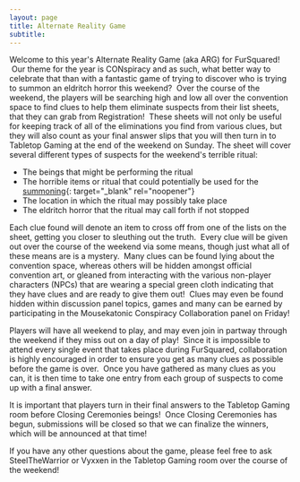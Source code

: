 ```yaml
---
layout: page
title: Alternate Reality Game
subtitle:
---
```


Welcome to this year's Alternate Reality Game (aka ARG) for FurSquared\! &nbsp;Our theme for the year is CONspiracy and as such, what better way to celebrate that than with a fantastic game of trying to discover who is trying to summon an eldritch horror this weekend? &nbsp;Over the course of the weekend, the players will be searching high and low all over the convention space to find clues to help them eliminate suspects from their list sheets, that they can grab from Registration\! &nbsp;These sheets will not only be useful for keeping track of all of the eliminations you find from various clues, but they will also count as your final answer slips that you will then turn in to Tabletop Gaming at the end of the weekend on Sunday. The sheet will cover several different types of suspects for the weekend's terrible ritual:

* The beings that might be performing the ritual
* The horrible items or ritual that could potentially be used for the [summoning](https://dev.fursquared.com/assets/img/theme-2022/clue_not-arcane-projector.jpg){: target="_blank" rel="noopener"}
* The location in which the ritual may possibly take place
* The eldritch horror that the ritual may call forth if not stopped

Each clue found will denote an item to cross off from one of the lists on the sheet, getting you closer to sleuthing out the truth. &nbsp;Every clue will be given out over the course of the weekend via some means, though just what all of these means are is a mystery. &nbsp;Many clues can be found lying about the convention space, whereas others will be hidden amongst official convention art, or gleaned from interacting with the various non-player characters (NPCs) that are wearing a special green cloth indicating that they have clues and are ready to give them out\! &nbsp;Clues may even be found hidden within discussion panel topics, games and many can be earned by participating in the Mousekatonic Conspiracy Collaboration panel on Friday\!

Players will have all weekend to play, and may even join in partway through the weekend if they miss out on a day of play\! &nbsp;Since it is impossible to attend every single event that takes place during FurSquared, collaboration is highly encouraged in order to ensure you get as many clues as possible before the game is over. &nbsp;Once you have gathered as many clues as you can, it is then time to take one entry from each group of suspects to come up with a final answer.

It is important that players turn in their final answers to the Tabletop Gaming room before Closing Ceremonies beings\! &nbsp;Once Closing Ceremonies has begun, submissions will be closed so that we can finalize the winners, which will be announced at that time\!

If you have any other questions about the game, please feel free to ask SteelTheWarrior or Vyxxen in the Tabletop Gaming room over the course of the weekend\!
